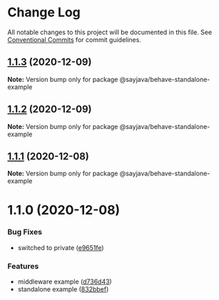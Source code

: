 # Change Log

All notable changes to this project will be documented in this file.
See [Conventional Commits](https://conventionalcommits.org) for commit guidelines.

## [1.1.3](https://github.com/sayjava/behave/compare/@sayjava/behave-standalone-example@1.1.2...@sayjava/behave-standalone-example@1.1.3) (2020-12-09)

**Note:** Version bump only for package @sayjava/behave-standalone-example





## [1.1.2](https://github.com/sayjava/behave/compare/@sayjava/behave-standalone-example@1.1.1...@sayjava/behave-standalone-example@1.1.2) (2020-12-09)

**Note:** Version bump only for package @sayjava/behave-standalone-example





## [1.1.1](https://github.com/sayjava/behave/compare/@sayjava/behave-standalone-example@1.1.0...@sayjava/behave-standalone-example@1.1.1) (2020-12-08)

**Note:** Version bump only for package @sayjava/behave-standalone-example





# 1.1.0 (2020-12-08)


### Bug Fixes

* switched to private ([e9651fe](https://github.com/sayjava/behave/commit/e9651fe1e29f257bca6186efb6e29757369447a2))


### Features

* middleware example ([d736d43](https://github.com/sayjava/behave/commit/d736d4349ab5d75c7549e451bc091cd00980aeb6))
* standalone example ([832bbef](https://github.com/sayjava/behave/commit/832bbef7c04b149dd9c3ca6f6928901e24a7146c))
